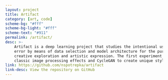 ```yaml
---
layout: project
title: Artifact
category: [art, code]
scheme-bg: "#fff"
scheme-bg-light: "#fff"
scheme-text: "#911"
permalink: /artifact/
desc: >-
    Artifact is a deep learning project that studies the intentional use of
    error by means of data selection and model architecture for the purposes of
    creative exploration and artistic expression. The first experiment uses
    classic image processing effects and CycleGAN to create unique styles.
link: https://github.com/nspotrepka/artifact
link-desc: View the repository on GitHub
---
```

